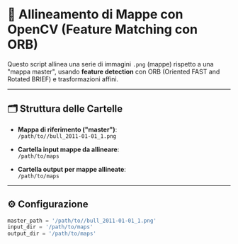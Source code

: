 # 📌 Allineamento di Mappe con OpenCV (Feature Matching con ORB)

Questo script allinea una serie di immagini `.png` (mappe) rispetto a una "mappa master", usando **feature detection** con ORB (Oriented FAST and Rotated BRIEF) e trasformazioni affini.

---

## 🗂️ Struttura delle Cartelle

- **Mappa di riferimento ("master")**:  
  `/path/to//bull_2011-01-01_1.png`

- **Cartella input mappe da allineare**:  
  `/path/to/maps`

- **Cartella output per mappe allineate**:  
  `/path/to/maps`

---

## ⚙️ Configurazione

```python
master_path = '/path/to//bull_2011-01-01_1.png'
input_dir = '/path/to/maps'
output_dir = '/path/to/maps'
